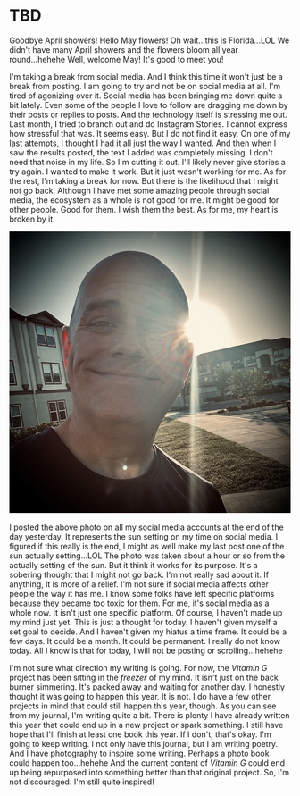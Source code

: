 # TBD

Goodbye April showers! Hello May flowers! Oh wait...this is Florida...LOL We didn't have many April showers and the flowers bloom all year round...hehehe Well, welcome May! It's good to meet you!

I'm taking a break from social media. And I think this time it won't just be a break from posting. I am going to try and not be on social media at all. I'm tired of agonizing over it. Social media has been bringing me down quite a bit lately. Even some of the people I love to follow are dragging me down by their posts or replies to posts. And the technology itself is stressing me out. Last month, I tried to branch out and do Instagram Stories. I cannot express how stressful that was. It seems easy. But I do not find it easy. On one of my last attempts, I thought I had it all just the way I wanted. And then when I saw the results posted, the text I added was completely missing. I don't need that noise in my life. So I'm cutting it out. I'll likely never give stories a try again. I wanted to make it work. But it just wasn't working for me. As for the rest, I'm taking a break for now. But there is the likelihood that I might not go back. Although I have met some amazing people through social media, the ecosystem as a whole is not good for me. It might be good for other people. Good for them. I wish them the best. As for me, my heart is broken by it.

![Selfie with the sun glaring behind the side of my head](./img/IMG_6278.jpeg)

I posted the above photo on all my social media accounts at the end of the day yesterday. It represents the sun setting on my time on social media. I figured if this really is the end, I might as well make my last post one of the sun actually setting...LOL The photo was taken about a hour or so from the actually setting of the sun. But it think it works for its purpose. It's a sobering thought that I might not go back. I'm not really sad about it. If anything, it is more of a relief. I'm not sure if social media affects other people the way it has me. I know some folks have left specific platforms because they became too toxic for them. For me, it's social media as a whole now. It isn't just one specific platform. Of course, I haven't made up my mind just yet. This is just a thought for today. I haven't given myself a set goal to decide. And I haven't given my hiatus a time frame. It could be a few days. It could be a month. It could be permanent. I really do not know today. All I know is that for today, I will not be posting or scrolling...hehehe

I'm not sure what direction my writing is going. For now, the *Vitamin G* project has been sitting in the *freezer* of my mind. It isn't just on the back burner simmering. It's packed away and waiting for another day. I honestly thought it was going to happen this year. It is not. I do have a few other projects in mind that could still happen this year, though. As you can see from my journal, I'm writing quite a bit. There is plenty I have already written this year that could end up in a new project or spark something. I still have hope that I'll finish at least one book this year. If I don't, that's okay. I'm going to keep writing. I not only have this journal, but I am writing poetry. And I have photography to inspire some writing. Perhaps a photo book could happen too...hehehe And the current content of *Vitamin G* could end up being repurposed into something better than that original project. So, I'm not discouraged. I'm still quite inspired!

